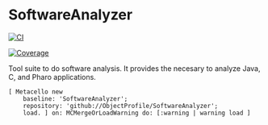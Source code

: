 # SoftwareAnalyzer
<!-- [![Build Status](https://travis-ci.com/ObjectProfile/SoftwareAnalyzer.svg?branch=master)](https://travis-ci.com/ObjectProfile/SoftwareAnalyzer) -->
[![CI](https://github.com/ObjectProfile/SoftwareAnalyzer/actions/workflows/runTest.yml/badge.svg)](https://github.com/ObjectProfile/SoftwareAnalyzer/actions/workflows/runTest.yml)

[![Coverage](https://github.com/ObjectProfile/SoftwareAnalyzer/actions/workflows/coverage.yml/badge.svg)](https://github.com/ObjectProfile/SoftwareAnalyzer/actions/workflows/coverage.yml)


Tool suite to do software analysis. It provides the necesary to analyze Java, C, and Pharo applications. 

```Smalltalk
[ Metacello new
    baseline: 'SoftwareAnalyzer';
    repository: 'github://ObjectProfile/SoftwareAnalyzer';
    load. ] on: MCMergeOrLoadWarning do: [:warning | warning load ]
```
